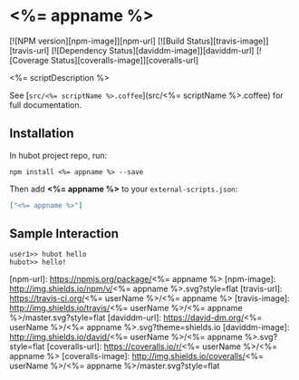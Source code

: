 # <%= appname %>
[![NPM version][npm-image]][npm-url] [![Build Status][travis-image]][travis-url] [![Dependency Status][daviddm-image]][daviddm-url] [![Coverage Status][coveralls-image]][coveralls-url]

<%= scriptDescription %>

See [`src/<%= scriptName %>.coffee`](src/<%= scriptName %>.coffee) for full documentation.

## Installation

In hubot project repo, run:

`npm install <%= appname %> --save`

Then add **<%= appname %>** to your `external-scripts.json`:

```json
["<%= appname %>"]
```

## Sample Interaction

```
user1>> hubot hello
hubot>> hello!
```

[npm-url]: https://npmjs.org/package/<%= appname %>
[npm-image]: http://img.shields.io/npm/v/<%= appname %>.svg?style=flat
[travis-url]: https://travis-ci.org/<%= userName %>/<%= appname %>
[travis-image]: http://img.shields.io/travis/<%= userName %>/<%= appname %>/master.svg?style=flat
[daviddm-url]: https://david-dm.org/<%= userName %>/<%= appname %>.svg?theme=shields.io
[daviddm-image]: http://img.shields.io/david/<%= userName %>/<%= appname %>.svg?style=flat
[coveralls-url]: https://coveralls.io/r/<%= userName %>/<%= appname %>
[coveralls-image]: http://img.shields.io/coveralls/<%= userName %>/<%= appname %>/master.svg?style=flat
